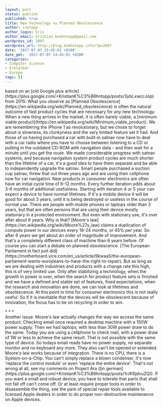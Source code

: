 ```yaml
---
layout: post
status: publish
published: true
title: New Technology vs Planned Obsolescence
author: isotopp
author_login: kris
author_email: kristian.koehntopp@gmail.com
wordpress_id: 2097
wordpress_url: http://blog.koehntopp.info/?p=2097
date: '2017-07-07 15:45:01 +0200'
date_gmt: '2017-07-07 14:45:01 +0200'
categories:
- Computer Science
- Erklärbär
- Europe
tags: []
---
```

<p>based on an [old Google plus article](https://plus.google.com/+KristianK%C3%B6hntopp/posts/3ybLxwccJop) from 2015: What you observe as [Planned Obsolescence](https://en.wikipedia.org/wiki/Planned_obsolescence) is often the natural outcome of fast product cycles that are necessary for any new technology. When a new thing arrives in the market, it is often barely viable, a [minimum viable product](https://en.wikipedia.org/wiki/Minimum_viable_product). We are remembering the iPhone 1 as revolutionary, but we chose to forget about is slowness, its clunkyness and the very limited feature set it had. And those of us having purchased a car with built-in satnav now have to deal with a car radio where you have to choose between listening to a CD or putting in the outdated CD-ROM with navigation data - and then wait for a minute until you get the route.<!--more--> We made considerable progress with satnav systems, and because navigation system product cycles are much shorter than the lifetime of a car, it's a good idea to have them separate and be able to independently upgrade the satnav. Smart people purchased a suction cup satnav, threw that out three years ago and are using their cellphone now for car navigation. New products in consumer electronics are often have an initial cycle time of 6-12 months. Every further iteration adds about 3-6 months of additional usefulness. Starting with iteration 4 or 5 your can expect a device to have normal lifetimes. If it's a mobile device it will be good for about 3 years, until it is being destroyed or useless in the course of normal use. There are people with mobile phones or laptops older than 3 years, but that are often persons that are using their device mostly stationary in a protected environment. But even with stationary use, it's over after about 6 years. Why is that? [Moore's law](https://en.wikipedia.org/wiki/Moore%27s_law) claims a duplication of compute power in our devices every 18-24 months, or 45% per year. So after 6 years we get about an order of magnitude of improvement. And that's a completely different class of machine than 6 years before. Of course you can start a debate on planned obsolescence. [The European Parliament in fact just did](https://motherboard.vice.com/en_us/article/9kwaa5/the-european-parliament-wants-europeans-to-have-the-right-to-repair). But as long as we are dealing with industries and products with a change rate this high, this is of very limited use. Only after stabilizing a technology, when the growth in power is over, when the search for product feature sets is finished and we have a defined and stable set of features, fixed expectations, when the research and innovation are done, we can look at lifetimes and obsolescence. At this point in time for consumer electronics this is not really useful. So if it is inevitable that the devices will be obsolescent because of innovation, the focus has to be on recycling in order to win.</p>
<p>* * *<br />
 Another issue: Moore's law actually changes the way we access the same product. Checking email once required a desktop machine with a 150W power supply. Then we had laptops, with less than 30W power draw to do the same. Today you are using a cellphone to check mail, with a power draw of 1W or less to achieve the same result. That is not possible with the same type of device. So todays email reads have no power supply, no separate monitor and no keyboard any more. They also can't be opened or extended. Moore's law works because of integration. There is no CPU, there is a System-on-a-Chip. You can't simply replace a blown condenser, it's now 'replace the control module' or even 'replace the entire device'. That's not wrong at all, see my comments on Project Ara ([in german](https://plus.google.com/+KristianK%C3%B6hntopp/posts/1rJK6jdvuZQ)). If you want a small and robust device, you have to tolerate that parts that shall not fall off can't come off. Or at least require proper tools in order to disassemble the thing, see the park of special repair tools available to licensed Apple dealers in order to do proper non-destructive maintenance on Apple devices.</p>
